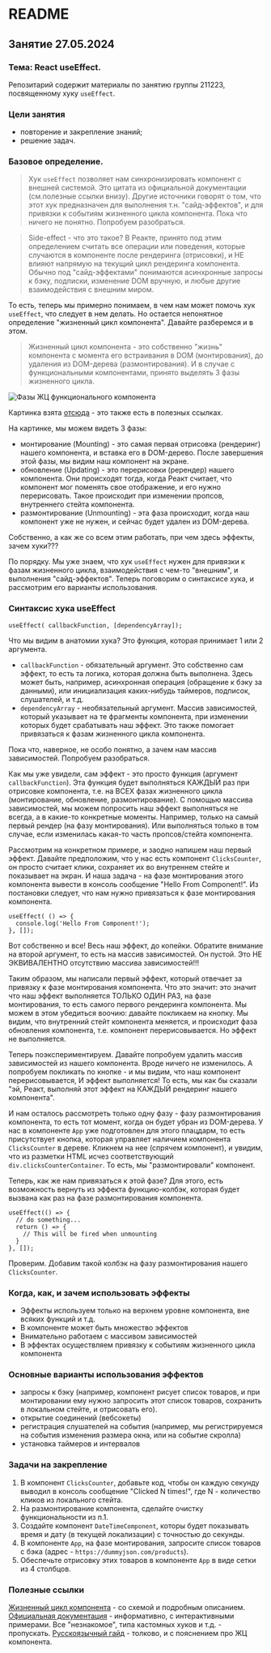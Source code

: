 # README

## Занятие 27.05.2024

### Тема: React useEffect.

Репозитарий содержит материалы по занятию группы 211223, посвященному хуку `useEffect`.

### Цели занятия
- повторение и закрепление знаний;
- решение задач.

### Базовое определение.
> Хук `useEffect` позволяет нам синхронизировать компонент с внешней системой. Это цитата из официальной документации (см.полезные ссылки внизу). Другие источники говорят о том, что этот хук предназначен для выполнения т.н. "сайд-эффектов", и для привязки к событиям жизненного цикла компонента. Пока что ничего не понятно. Попробуем разобраться.

> Side-effect - что это такое? В Реакте, принято под этим определением считать все операции или поведения, которые случаются в компоненте после рендеринга (отрисовки), и НЕ влияют напрямую на текущий цикл рендеринга компонента. Обычно под "сайд-эффектами" понимаются асинхронные запросы к бэку, подписки, изменение DOM вручную, и любые другие взаимодействия с внешним миром.

То есть, теперь мы примерно понимаем, в чем нам может помочь хук `useEffect`, что следует в нем делать. Но остается непонятное определение "жизненный цикл компонента". Давайте разберемся и в этом.

> Жизненный цикл компонента - это собственно "жизнь" компонента с момента его встраивания в DOM (монтирования), до удаления из DOM-дерева (размонтирования). И в случае с функциональными компонентами, принято выделять 3 фазы жизненного цикла.

![Фазы ЖЦ функционального компонента](https://miro.medium.com/v2/resize:fit:1400/format:webp/1*GM2K74SM_OUffP4uGV48_A.png)

Картинка взята [отсюда](https://javascript.plainenglish.io/react-lifecycle-methods-in-functional-components-db72e038bd2a) - это также есть в полезных ссылках.

На картинке, мы можем видеть 3 фазы:
 - монтирование (Mounting) - это самая первая отрисовка (рендеринг) нашего компонента, и вставка его в DOM-дерево. После завершения этой фазы, мы видим наш компонент на экране.
 - обновление (Updating) - это перерисовки (ререндер) нашего компонента. Они происходят тогда, когда Реакт считает, что компонент мог поменять свое отображение, и его нужно перерисовать. Такое происходит при изменении пропсов, внутреннего стейта компонента.
 - размонтирование (Unmounting) - эта фаза происходит, когда наш компонент уже не нужен, и сейчас будет удален из DOM-дерева.

Собственно, а как же со всем этим работать, при чем здесь эффекты, зачем хуки???

По порядку. Мы уже знаем, что хук `useEffect` нужен для привязки к фазам жизненного цикла, взаимодействия с чем-то "внешним", и выполнения "сайд-эффектов". Теперь поговорим о синтаксисе хука, и рассмотрим его варианты использования.

### Синтаксис хука useEffect
```
useEffect( callbackFunction, [dependencyArray]);
```

Что мы видим в анатомии хука? Это функция, которая принимает 1 или 2 аргумента.
 - `callbackFunction` - обязательный аргумент. Это собственно сам эффект, то есть та логика, которая должна быть выполнена. Здесь может быть, например, асинхронная операция (обращение к бэку за данными), или инициализация каких-нибудь таймеров, подписок, слушателей, и т.д.
 - `dependencyArray` - необязательный аргумент. Массив зависимостей, который указывает на те фрагменты компонента, при изменении которых будет срабатывать наш эффект. Это также помогает привязаться к фазам жизненного цикла компонента.

Пока что, наверное, не особо понятно, а зачем нам массив зависимостей. Попробуем разобраться.

Как мы уже увидели, сам эффект - это просто функция (аргумент `callbackFunction`). Эта функция будет выполняться КАЖДЫЙ раз при  отрисовке компонента, т.е. на ВСЕХ фазах жизненного цикла (монтирование, обновление, размонтирование). С помощью массива зависимостей, мы можем попросить наш эффект выполняться не всегда, а в какие-то конкретные моменты. Например, только на самый первый рендер (на фазу монтирования). Или выполняться только в том случае, если изменилась какая-то часть пропсов/стейта компонента.

Рассмотрим на конкретном примере, и заодно напишем наш первый эффект. Давайте предположим, что у нас есть компонент `ClicksCounter`, он просто считает клики, сохраняет их во внутреннем стейте и показывает на экран. И наша задача - на фазе монтирования этого компонента вывести в консоль сообщение "Hello From Component!". Из постановки следует, что нам нужно привязаться к фазе монтирования компонента.
```
useEffect( () => {
  console.log('Hello From Component!');
}, []);
```

Вот собственно и все! Весь наш эффект, до копейки. Обратите внимание на второй аргумент, то есть на массив зависимостей. Он пустой. Это НЕ ЭКВИВАЛЕНТНО отсутствию массива зависимостей!!!

Таким образом, мы написали первый эффект, который отвечает за привязку к фазе монтирования компонента. Что это значит: это значит что наш эффект выполняется ТОЛЬКО ОДИН РАЗ, на фазе монтирования, то есть самого первого рендеринга компонента. Мы можем в этом убедиться воочию: давайте покликаем на кнопку. Мы видим, что внутренний стейт компонента меняется, и происходит фаза обновления компонента, т.е. компонент перерисовывается. Но эффект не выполняется.

Теперь поэкспериментируем. Давайте попробуем удалить массив зависимостей из нашего компонента. Вроде ничего не изменилось. А попробуем покликать по кнопке - и мы видим, что наш компонент перерисовывается, И эффект выполняется! То есть, мы как бы сказали "эй, Реакт, выполняй этот эффект на КАЖДЫЙ рендеринг нашего компонента".

И нам осталось рассмотреть только одну фазу - фазу размонтирования компонента, то есть тот момент, когда он будет убран из DOM-дерева. У нас в компоненте `App` уже подготовлен для этого плацдарм, то есть присутствует кнопка, которая управляет наличием компонента `ClicksCounter` в дереве. Кликнем на нее (спрячем компонент), и увидим, что из разметки HTML исчез соответствующий `div.clicksCounterContainer`. То есть, мы "размонтировали" компонент.

Теперь, как же нам привязаться к этой фазе? Для этого, есть возможность вернуть из эффекта функцию-колбэк, которая будет вызвана как раз на фазе размонтирования компонента.
```
useEffect(() => {
  // do something...
  return () => {
    // This will be fired when unmounting
  }
}, []);
```

Проверим. Добавим такой колбэк на фазу размонтирования нашего `ClicksCounter`.

### Когда, как, и зачем использовать эффекты
 - Эффекты используем только на верхнем уровне компонента, вне всяких функций и т.д.
 - В компоненте может быть множество эффектов
 - Внимательно работаем с массивом зависимостей
 - В эффектах осуществляем привязку к событиям жизненного цикла компонента

### Основные варианты использования эффектов
 - запросы к бэку (например, компонент рисует список товаров, и при монтировании ему нужно запросить этот список товаров, сохранить в локальном стейте, и отрисовать его).
 - открытие соединений (вебсокеты)
 - регистрация слушателей на события (например, мы регистрируемся на события изменения размера окна, или на событие скролла)
 - установка таймеров и интервалов

### Задачи на закрепление
1. В компонент `ClicksCounter`, добавьте код, чтобы он каждую секунду выводил в консоль сообщение "Сlicked N times!", где N - количество кликов из локального стейта.
2. На размонтирование компонента, сделайте очистку функциональности из п.1.
3. Создайте компонент `DateTimeComponent`, которы будет показывать время и дату (в текущей локализации) с точностью до секунды.
4. В компоненте `App`, на фазе монтирования, запросите список товаров с бэка (адрес - `https://dummyjson.com/products`).
5. Обеспечьте отрисовку этих товаров в компоненте `App` в виде сетки из 4 столбцов.

### Полезные ссылки
[Жизненный цикл компонента](https://javascript.plainenglish.io/react-lifecycle-methods-in-functional-components-db72e038bd2a) - со схемой и подробным описанием.
[Официальная документация](https://react.dev/reference/react/useEffect#connecting-to-an-external-system) - информативно, с интерактивными примерами. Все "незнакомое", типа кастомных хуков и т.д. - пропускать.
[Русскоязычный гайд](https://habr.com/ru/companies/rshb/articles/687364/) - толково, и с пояснением про ЖЦ компонента.

